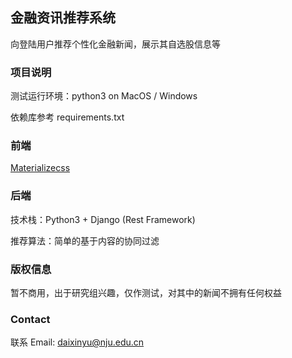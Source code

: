 ## 金融资讯推荐系统

向登陆用户推荐个性化金融新闻，展示其自选股信息等

### 项目说明
测试运行环境：python3 on MacOS / Windows

依赖库参考 requirements.txt

### 前端
[Materializecss](https://materializecss.com)

### 后端
技术栈：Python3 + Django (Rest Framework)

推荐算法：简单的基于内容的协同过滤

### 版权信息
暂不商用，出于研究组兴趣，仅作测试，对其中的新闻不拥有任何权益

### Contact
联系 Email: daixinyu@nju.edu.cn
